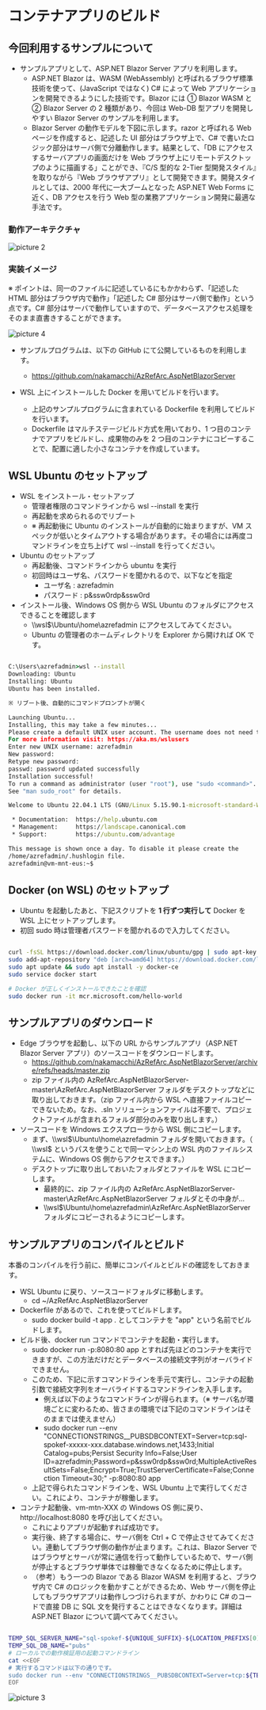 # コンテナアプリのビルド

## 今回利用するサンプルについて

- サンプルアプリとして、ASP.NET Blazor Server アプリを利用します。
  - ASP.NET Blazor は、WASM (WebAssembly) と呼ばれるブラウザ標準技術を使って、(JavaScript ではなく) C# によって Web アプリケーションを開発できるようにした技術です。Blazor には ① Blazor WASM と ② Blazor Server の 2 種類があり、今回は Web-DB 型アプリを開発しやすい Blazor Server のサンプルを利用します。
  - Blazor Server の動作モデルを下図に示します。razor と呼ばれる Web ページを作成すると、記述した UI 部分はブラウザ上で、C# で書いたロジック部分はサーバ側で分離動作します。結果として、「DB にアクセスするサーバアプリの画面だけを Web ブラウザ上にリモートデスクトップのように描画する」ことができ、『C/S 型的な 2-Tier 型開発スタイル』を取りながら『Web ブラウザアプリ』として開発できます。開発スタイルとしては、2000 年代に一大ブームとなった ASP.NET Web Forms に近く、DB アクセスを行う Web 型の業務アプリケーション開発に最適な手法です。

### 動作アーキテクチャ

![picture 2](./images/7e0b860824e253c344e2b21be8c70835f84e40b9a6e9b0b7c961791398ace587.png)  

### 実装イメージ

※ ポイントは、同一のファイルに記述しているにもかかわらず、「記述した HTML 部分はブラウザ内で動作」「記述した C# 部分はサーバ側で動作」という点です。C# 部分はサーバで動作していますので、データベースアクセス処理をそのまま直書きすることができます。

![picture 4](./images/dfd7f5d64712ffaedc46d32ed5392e12d455d8475187e3773de70208b84d83b1.png)  

- サンプルプログラムは、以下の GitHub にて公開しているものを利用します。
  - https://github.com/nakamacchi/AzRefArc.AspNetBlazorServer

- WSL 上にインストールした Docker を用いてビルドを行います。
  - 上記のサンプルプログラムに含まれている Dockerfile を利用してビルドを行います。
  - Dockerfile はマルチステージビルド方式を用いており、1 つ目のコンテナでアプリをビルドし、成果物のみを 2 つ目のコンテナにコピーすることで、配置に適した小さなコンテナを作成しています。

## WSL Ubuntu のセットアップ

- WSL をインストール・セットアップ
  - 管理者権限のコマンドラインから wsl --install を実行
  - 再起動を求められるのでリブート
  - ※ 再起動後に Ubuntu のインストールが自動的に始まりますが、VM スペックが低いとタイムアウトする場合があります。その場合には再度コマンドラインを立ち上げて wsl --install を行ってください。
- Ubuntu のセットアップ
  - 再起動後、コマンドラインから ubuntu を実行
  - 初回時はユーザ名、パスワードを聞かれるので、以下などを指定
    - ユーザ名 : azrefadmin
    - パスワード : p&ssw0rdp&ssw0rd
- インストール後、Windows OS 側から WSL Ubuntu のフォルダにアクセスできることを確認します
  - \\\wsl$\Ubuntu\home\azrefadmin にアクセスしてみてください。
  - Ubuntu の管理者のホームディレクトリを Explorer から開ければ OK です。

```cmd

C:\Users\azrefadmin>wsl --install
Downloading: Ubuntu
Installing: Ubuntu
Ubuntu has been installed.

※ リブート後、自動的にコマンドプロンプトが開く

Launching Ubuntu...
Installing, this may take a few minutes...
Please create a default UNIX user account. The username does not need to match your Windows username.
For more information visit: https://aka.ms/wslusers
Enter new UNIX username: azrefadmin
New password:
Retype new password:
passwd: password updated successfully
Installation successful!
To run a command as administrator (user "root"), use "sudo <command>".
See "man sudo_root" for details.

Welcome to Ubuntu 22.04.1 LTS (GNU/Linux 5.15.90.1-microsoft-standard-WSL2 x86_64)

 * Documentation:  https://help.ubuntu.com
 * Management:     https://landscape.canonical.com
 * Support:        https://ubuntu.com/advantage

This message is shown once a day. To disable it please create the
/home/azrefadmin/.hushlogin file.
azrefadmin@vm-mnt-eus:~$

```

## Docker (on WSL) のセットアップ

- Ubuntu を起動したあと、下記スクリプトを **1 行ずつ実行して** Docker を WSL 上にセットアップします。
- 初回 sudo 時は管理者パスワードを聞かれるので入力してください。

```bash

curl -fsSL https://download.docker.com/linux/ubuntu/gpg | sudo apt-key add -
sudo add-apt-repository "deb [arch=amd64] https://download.docker.com/linux/ubuntu focal stable"
sudo apt update && sudo apt install -y docker-ce
sudo service docker start

# Docker が正しくインストールできたことを確認
sudo docker run -it mcr.microsoft.com/hello-world

```

## サンプルアプリのダウンロード

- Edge ブラウザを起動し、以下の URL からサンプルアプリ（ASP.NET Blazor Server アプリ）のソースコードをダウンロードします。
  - https://github.com/nakamacchi/AzRefArc.AspNetBlazorServer/archive/refs/heads/master.zip
  - zip ファイル内の AzRefArc.AspNetBlazorServer-master\AzRefArc.AspNetBlazorServer フォルダをデスクトップなどに取り出しておきます。（zip ファイル内から WSL へ直接ファイルコピーできないため。なお、.sln ソリューションファイルは不要で、プロジェクトファイルが含まれるフォルダ部分のみを取り出します。）
- ソースコードを Windows エクスプローラから WSL 側にコピーします。
  - まず、\\\wsl$\Ubuntu\home\azrefadmin フォルダを開いておきます。（ \\wsl$ というパスを使うことで同一マシン上の WSL 内のファイルシステムに、Windows OS 側からアクセスできます。）
  - デスクトップに取り出しておいたフォルダとファイルを WSL にコピーします。
    - 最終的に、zip ファイル内の AzRefArc.AspNetBlazorServer-master\AzRefArc.AspNetBlazorServer フォルダとその中身が...
    - \\\wsl$\Ubuntu\home\azrefadmin\AzRefArc.AspNetBlazorServer フォルダにコピーされるようにコピーします。

## サンプルアプリのコンパイルとビルド

本番のコンパイルを行う前に、簡単にコンパイルとビルドの確認をしておきます。

- WSL Ubuntu に戻り、ソースコードフォルダに移動します。
  - cd ~/AzRefArc.AspNetBlazorServer
- Dockerfile があるので、これを使ってビルドします。
  - sudo docker build -t app . としてコンテナを "app" という名前でビルドします。
- ビルド後、docker run コマンドでコンテナを起動・実行します。
  - sudo docker run -p:8080:80 app とすれば先ほどのコンテナを実行できますが、この方法だけだとデータベースの接続文字列がオーバライドできません。
  - このため、下記に示すコマンドラインを手元で実行し、コンテナの起動引数で接続文字列をオーバライドするコマンドラインを入手します。
    - 例えば以下のようなコマンドラインが得られます。（※ サーバ名が環境ごとに変わるため、皆さまの環境では下記のコマンドラインはそのままでは使えません）
    - sudo docker run --env "CONNECTIONSTRINGS__PUBSDBCONTEXT=Server=tcp:sql-spokef-xxxxx-xxx.database.windows.net,1433;Initial Catalog=pubs;Persist Security Info=False;User ID=azrefadmin;Password=p&ssw0rdp&ssw0rd;MultipleActiveResultSets=False;Encrypt=True;TrustServerCertificate=False;Connection Timeout=30;" -p:8080:80 app
  - 上記で得られたコマンドラインを、WSL Ubuntu 上で実行してください。これにより、コンテナが稼働します。
- コンテナ起動後、vm-mtn-XXX の Windows OS 側に戻り、http://localhost:8080 を呼び出してください。
  - これによりアプリが起動すれば成功です。
  - 実行後、終了する場合に、サーバ側を Ctrl + C で停止させてみてください。連動してブラウザ側の動作が止まります。これは、Blazor Server ではブラウザとサーバが常に通信を行って動作しているためで、サーバ側が停止するとブラウザ単体では稼働できなくなるために停止します。
  - （参考）もう一つの Blazor である Blazor WASM を利用すると、ブラウザ内で C# のロジックを動かすことができるため、Web サーバ側を停止してもブラウザアプリは動作しつづけられますが、かわりに C# のコードで直接 DB に SQL 文を発行することはできなくなります。詳細は ASP.NET Blazor について調べてみてください。

```bash

TEMP_SQL_SERVER_NAME="sql-spokef-${UNIQUE_SUFFIX}-${LOCATION_PREFIXS[0]}"
TEMP_SQL_DB_NAME="pubs"
# ローカルでの動作検証用の起動コマンドライン
cat <<EOF
# 実行するコマンドは以下の通りです。
sudo docker run --env "CONNECTIONSTRINGS__PUBSDBCONTEXT=Server=tcp:${TEMP_SQL_SERVER_NAME}.database.windows.net,1433;Initial Catalog=pubs;Persist Security Info=False;User ID=${ADMIN_USERNAME};Password=${ADMIN_PASSWORD};MultipleActiveResultSets=False;Encrypt=True;TrustServerCertificate=False;Connection Timeout=30;" -p:8080:80 app
EOF

```

![picture 3](./images/7fd322bf4902eee8da26a7b0ba59b7c1988cdd853c04df56bb2321166c4ff249.png)  

